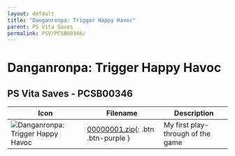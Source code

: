 ```yaml
---
layout: default
title: "Danganronpa: Trigger Happy Havoc"
parent: PS Vita Saves
permalink: PSV/PCSB00346/
---
```

# Danganronpa: Trigger Happy Havoc

## PS Vita Saves - PCSB00346

| Icon | Filename | Description |
|------|----------|-------------|
| ![Danganronpa: Trigger Happy Havoc](https://github.com/bucanero/apollo-vita/raw/main/sce_sys/icon0.png) | [00000001.zip](00000001.zip){: .btn .btn-purple } | My first play-through of the game  |
